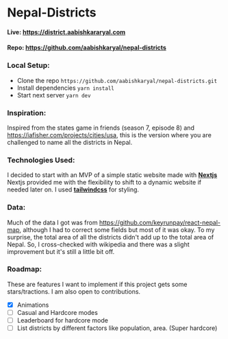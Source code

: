 # Nepal-Districts

#### Live: <https://district.aabishkararyal.com>

#### Repo: <https://github.com/aabishkaryal/nepal-districts>

### Local Setup:

- Clone the repo
  `https://github.com/aabishkaryal/nepal-districts.git`
- Install dependencies
  `yarn install`
- Start next server
  `yarn dev`

### Inspiration:

Inspired from the states game in friends (season 7, episode 8) and <https://iafisher.com/projects/cities/usa>, this is the version where you are challenged to name all the districts in Nepal.

### Technologies Used:

I decided to start with an MVP of a simple static website made with **[Nextjs](https://nextjs.org)** Nextjs provided me with the flexibility to shift to a dynamic website if needed later on. I used **[tailwindcss](https://tailwindcss.com)** for styling.

### Data:

Much of the data I got was from <https://github.com/keyrunpay/react-nepal-map>, although I had to correct some fields but most of it was okay. To my surprise, the total area of all the districts didn't add up to the total area of Nepal. So, I cross-checked with wikipedia and there was a slight improvement but it's still a little bit off.

### Roadmap:

These are features I want to implement if this project gets some stars/tractions. I am also open to contributions.

- [x] Animations
- [ ] Casual and Hardcore modes
- [ ] Leaderboard for hardcore mode
- [ ] List districts by different factors like population, area. (Super hardcore)
